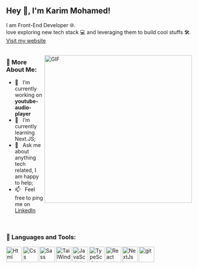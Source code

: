 ## Hey 👋, I'm Karim Mohamed!

I am Front-End Developer 🌐.
</br>
love exploring new tech stack 💻 and leveraging them to build cool stuffs 🛠️. </br>
<a href='https://karimdev.vercel.app/' target='_blank' >Visit my website</a>
<br/>
<br/>

<img align="right" alt="GIF" src="https://i.pinimg.com/originals/cd/59/d6/cd59d626dc86397fe45080e6e9c7027d.gif" width="400px"/>
  
### 🧐 More About Me:

- 🔭 &nbsp; I’m currently working on **youtube-audio-player**
- 🌱 &nbsp; I’m currently learning Next.JS; 
- 💬 &nbsp; Ask me about anything tech related, I am happy to help;
- 📫 &nbsp; Feel free to ping me on [LinkedIn](https://www.linkedin.com/in/karem-mohamed-a789a6239/)
<!-- - 📝 &nbsp; Checkout my [resume](https://drive.google.com/file/d/1ZpR5pVBTnl_Qybq7GE3MGy1SB1JehVSE/view?usp=sharing) -->

<br>

### 🔨 Languages and Tools:
<a href="https://developer.mozilla.org/en-US/docs/Web/HTML" target="_blank"> <img align="left" alt="Html" height ="42px"  src="https://cdn.worldvectorlogo.com/logos/html-1.svg"> </a>
<a href="https://developer.mozilla.org/en-US/docs/Web/CSS" target="_blank"> <img align="left" alt="Css" height ="42px"  src="https://cdn.worldvectorlogo.com/logos/css-3.svg"> </a>
<a href="https://developer.mozilla.org/en-US/docs/Web/CSS" target="_blank"> <img align="left" alt="Sass" height ="42px"  src="https://upload.wikimedia.org/wikipedia/commons/9/96/Sass_Logo_Color.svg"> </a>
<a href="https://developer.mozilla.org/en-US/docs/Web/CSS" target="_blank"> <img align="left" alt="TailWind" height ="42px"  src="https://upload.wikimedia.org/wikipedia/commons/d/d5/Tailwind_CSS_Logo.svg"> </a>
<a href="https://developer.mozilla.org/en-US/docs/Web/JavaScript" target="_blank"> <img align="left" alt="JavaScript" height ="42px"  src="https://static.cdnlogo.com/logos/j/44/javascript.svg"> </a>
<a href="https://developer.mozilla.org/en-US/docs/Web/JavaScript" target="_blank"> <img align="left" alt="TypeScript" height ="42px"  src="https://upload.wikimedia.org/wikipedia/commons/4/4c/Typescript_logo_2020.svg"> </a>
<a href="https://reactjs.org/" target="_blank"> <img align="left" alt="React" height ="42px" src="https://upload.wikimedia.org/wikipedia/commons/a/a7/React-icon.svg"></a>
<a href="https://firebase.google.com/" target="_blank"> <img align="left" src="https://www.wpgraphql.com/_next/image?url=%2Flogos%2Flogo-nextjs.png&w=256&q=75" alt="NextJs" height ="42px"/> </a>
<a href="https://git-scm.com/" target="_blank"> <img src="https://raw.githubusercontent.com/rahul-jha98/github_readme_icons/main/language_and_tools/square/git-scm/git-scm.svg" align="left" alt="git" height='42px'/> </a>
